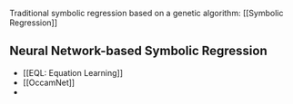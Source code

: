 Traditional symbolic regression based on a genetic algorithm: [[Symbolic Regression]]
## Neural Network-based Symbolic Regression
- [[EQL: Equation Learning]]
- [[OccamNet]]
- 